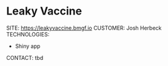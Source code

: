 Leaky Vaccine
=============

SITE: https://leakyvaccine.bmgf.io
CUSTOMER:  Josh Herbeck
TECHNOLOGIES:
- Shiny app

CONTACT: tbd